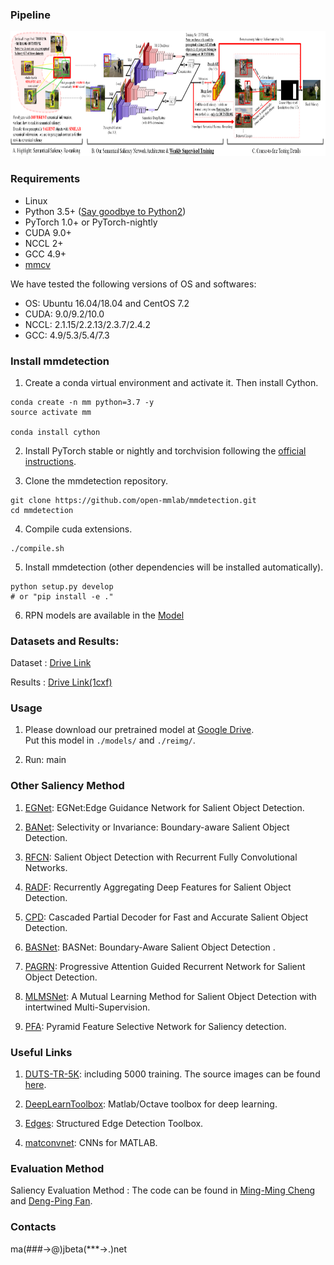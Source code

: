 

### Pipeline

<img src="./pipeline.png" width=1200 height=200 />

### Requirements

- Linux
- Python 3.5+ ([Say goodbye to Python2](https://python3statement.org/))
- PyTorch 1.0+ or PyTorch-nightly
- CUDA 9.0+
- NCCL 2+
- GCC 4.9+
- [mmcv](https://github.com/open-mmlab/mmcv)

We have tested the following versions of OS and softwares:

- OS: Ubuntu 16.04/18.04 and CentOS 7.2
- CUDA: 9.0/9.2/10.0
- NCCL: 2.1.15/2.2.13/2.3.7/2.4.2
- GCC: 4.9/5.3/5.4/7.3

### Install mmdetection

1. Create a conda virtual environment and activate it. Then install Cython.

```shell
conda create -n mm python=3.7 -y
source activate mm

conda install cython
```

2. Install PyTorch stable or nightly and torchvision following the [official instructions](https://pytorch.org/).

3. Clone the mmdetection repository.

```shell
git clone https://github.com/open-mmlab/mmdetection.git
cd mmdetection
```
4. Compile cuda extensions.

```shell
./compile.sh
```

5. Install mmdetection (other dependencies will be installed automatically).

```shell
python setup.py develop
# or "pip install -e ."
```

6. RPN models are available in the [Model](https://github.com/NANSHANB/GARP/blob/master/MODEL_ZOO.md)

### Datasets and Results:

Dataset : [Drive Link](https://drive.google.com/open?id=1g60896zUp_HtQqAV28sAS5rEWrAR71aw) 

Results : [Drive Link(1cxf)](https://pan.baidu.com/s/1IniuvhnuGkvMTqIcbQAvlg)


### Usage

1. Please download our pretrained model at [Google Drive](https://drive.google.com/open?id=1GsS95QmhC0_WIuf-dhNHkMXbiMN4HwZd).   
   Put this model in `./models/` and `./reimg/`.

2. Run:   main
   
### Other Saliency Method

1. [EGNet](https://github.com/JXingZhao/EGNet/): EGNet:Edge Guidance Network for Salient Object Detection.

2. [BANet](http://cvteam.net/projects/ICCV19-SOD/BANet.html): Selectivity or Invariance: Boundary-aware Salient Object Detection.

3. [RFCN](https://pan.baidu.com/s/1XGhct3zvYIRKPafx2yAL-Q): Salient Object Detection with Recurrent Fully Convolutional Networks.

4. [RADF](https://github.com/xw-hu/RADF): Recurrently Aggregating Deep Features for Salient Object Detection.

5. [CPD](https://github.com/wuzhe71/CPD): Cascaded Partial Decoder for Fast and Accurate Salient Object Detection.

6. [BASNet](https://github.com/NathanUA/BASNet): BASNet: Boundary-Aware Salient Object Detection .

7. [PAGRN](https://github.com/zhangxiaoning666/PAGR): Progressive Attention Guided Recurrent Network for Salient Object Detection.

8. [MLMSNet](https://github.com/zhuxinang/MLMSNet): A Mutual Learning Method for Salient Object Detection with intertwined Multi-Supervision.

9. [PFA](https://github.com/CaitinZhao/cvpr2019_Pyramid-Feature-Attention-Network-for-Saliency-detection): Pyramid Feature Selective Network for Saliency detection.
   
### Useful Links

1. [DUTS-TR-5K](https://drive.google.com/open?id=1HhHftSK8FPSYTBKn1AcrXrx-4HAyqEv5): including 5000 training. The source images can be found [here](http://saliencydetection.net/duts/).

2. [DeepLearnToolbox](https://github.com/rasmusbergpalm/DeepLearnToolbox): Matlab/Octave toolbox for deep learning.

3. [Edges](https://github.com/pdollar/edges): Structured Edge Detection Toolbox.

4. [matconvnet](https://github.com/vlfeat/matconvnet): CNNs for MATLAB.

### Evaluation Method

Saliency Evaluation Method : The code  can be found in [Ming-Ming Cheng](http://mmcheng.net) and [Deng-Ping Fan](http://dpfan.net/).

### Contacts
ma(###->@)jbeta(***->.)net
